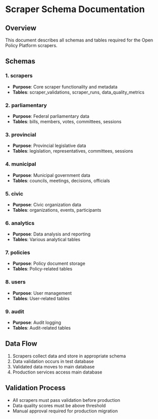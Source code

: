# Scraper Schema Documentation

## Overview
This document describes all schemas and tables required for the Open Policy Platform scrapers.

## Schemas

### 1. scrapers
- **Purpose**: Core scraper functionality and metadata
- **Tables**: scraper_validations, scraper_runs, data_quality_metrics

### 2. parliamentary
- **Purpose**: Federal parliamentary data
- **Tables**: bills, members, votes, committees, sessions

### 3. provincial
- **Purpose**: Provincial legislative data
- **Tables**: legislation, representatives, committees, sessions

### 4. municipal
- **Purpose**: Municipal government data
- **Tables**: councils, meetings, decisions, officials

### 5. civic
- **Purpose**: Civic organization data
- **Tables**: organizations, events, participants

### 6. analytics
- **Purpose**: Data analysis and reporting
- **Tables**: Various analytical tables

### 7. policies
- **Purpose**: Policy document storage
- **Tables**: Policy-related tables

### 8. users
- **Purpose**: User management
- **Tables**: User-related tables

### 9. audit
- **Purpose**: Audit logging
- **Tables**: Audit-related tables

## Data Flow
1. Scrapers collect data and store in appropriate schema
2. Data validation occurs in test database
3. Validated data moves to main database
4. Production services access main database

## Validation Process
- All scrapers must pass validation before production
- Data quality scores must be above threshold
- Manual approval required for production migration
